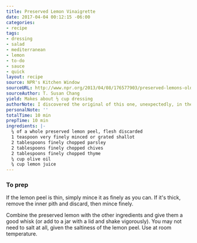 ```yaml
---
title: Preserved Lemon Vinaigrette
date: 2017-04-04 00:12:15 -06:00
categories:
- recipe
tags:
- dressing
- salad
- mediterranean
- lemon
- to-do
- sauce
- quick
layout: recipe
source: NPR's Kitchen Window
sourceURL: http://www.npr.org/2013/04/08/176577903/preserved-lemons-older-wiser-and-full-of-flavor
sourceAuthor: T. Susan Chang
yield: Makes about ½ cup dressing
authorNote: I discovered the original of this one, unexpectedly, in the pages of Hot and Hot Fish Club, a Southern cookbook published by Perseus in 2009. I can't think of a more perfect way to use it than drizzled thickly over a batch of crisp roast potatoes.
personalNote: ''
totalTime: 10 min
prepTime: 10 min
ingredients: |-
  ¼ of a whole preserved lemon peel, flesh discarded
  1 teaspoon very finely minced or grated shallot
  2 tablespoons finely chopped parsley
  2 tablespoons finely chopped chives
  2 tablespoons finely chopped thyme
  ¼ cup olive oil
  ¼ cup lemon juice
---
```


### To prep

If the lemon peel is thin, simply mince it as finely as you can. If it's thick, remove the inner pith and discard, then mince finely.

Combine the preserved lemon with the other ingredients and give them a good whisk (or add to a jar with a lid and shake vigorously). You may not need to salt at all, given the saltiness of the lemon peel. Use at room temperature.
